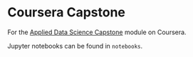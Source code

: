 # Coursera Capstone

For the [Applied Data Science Capstone](https://www.coursera.org/learn/applied-data-science-capstone) module on Coursera.

Jupyter notebooks can be found in `notebooks`.
